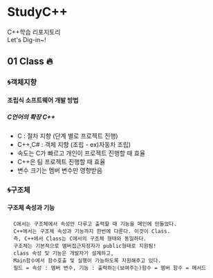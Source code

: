 # StudyC++
C++학습 리포지토리  
Let's Dig-in~!   

## 01 Class 🔥   

### 🌀객체지향   
#### 조립식 소프트웨어 개발 방법   
##### C언어의 확장 C++
- C : 절차 지향 (단계 별로 프로젝트 진행)   
- C++,C# : 객체 지향 (조립 - ex)자동차 조립)   
- 속도는 C가 빠르고 개인이 프로젝트 진행할 때 효율   
- C++은 팀 프로젝트 진행할 때 효율   
- 변수 크기는 멤버 변수만 영향받음   

### 🌀구조체   
#### 구조체 속성과 기능   
```
  C에서는 구조체에서 속성만 다루고 출력할 때 기능을 메인에 만들었다.
  C++에서는 구조체 속성과 기능까지 한번에 다룬다. 이것이 Class.
  즉, C++에서 Class는 C에서의 구조체 형태와 동일하다.
  구조체는 기본적으로 멤버접근지정자가 public형태로 지원됨! 
  class 속성 및 기능은 개발자가 설계하고,
  Main함수에서 함수호출 및 실행이 가능하도록 지원해주고 있다.
  필드 = 속성 : 멤버 변수, 기능 : 출력하는(보여주는)함수 = 멤버 함수 = 메서드   
 ```

